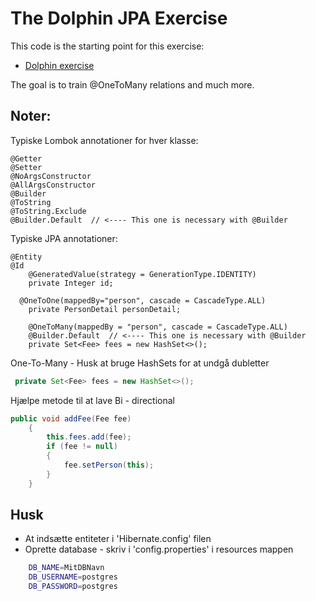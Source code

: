 # The Dolphin JPA Exercise

This code is the starting point for this exercise:

- [Dolphin exercise](https://3semfall2025.kursusmaterialer.dk/backend/jpa-relations/exercises/dolphin/)

The goal is to train @OneToMany relations and much more.

## Noter:

Typiske Lombok annotationer for hver klasse:

```plaintext
@Getter
@Setter
@NoArgsConstructor
@AllArgsConstructor
@Builder
@ToString
@ToString.Exclude
@Builder.Default  // <---- This one is necessary with @Builder
```

Typiske JPA annotationer:

```plaintext
@Entity
@Id
    @GeneratedValue(strategy = GenerationType.IDENTITY)
    private Integer id;
    
  @OneToOne(mappedBy="person", cascade = CascadeType.ALL)
    private PersonDetail personDetail;

    @OneToMany(mappedBy = "person", cascade = CascadeType.ALL)
    @Builder.Default  // <---- This one is necessary with @Builder
    private Set<Fee> fees = new HashSet<>();
```

One-To-Many - Husk at bruge HashSets for at undgå dubletter
```java
 private Set<Fee> fees = new HashSet<>();
 ````

Hjælpe metode til at lave Bi - directional
```java
public void addFee(Fee fee)
    {
        this.fees.add(fee);
        if (fee != null)
        {
            fee.setPerson(this);
        }
    }
```

## Husk
* At indsætte entiteter i 'Hibernate.config' filen
* Oprette database - skriv i 'config.properties' i resources mappen
```bash
    DB_NAME=MitDBNavn
    DB_USERNAME=postgres
    DB_PASSWORD=postgres
```